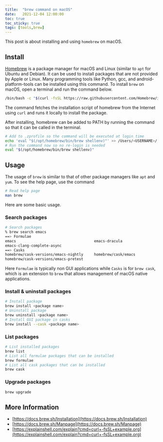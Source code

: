 ```yaml
---
title:  "brew command on macOS"
date:   2021-12-04 12:00:00
toc: true
toc_sticky: true
tags: [tools,brew]
---
```

This post is about installing and using `homebrew` on macOS.

## Install

[Homebrew](https://brew.sh) is a package manager for macOS and Linux (similar to `apt` for Ubuntu and Debian). It can be used to install packages that are not provided by Apple or Linux. Many programming tools like Python, gcc, and android-platform-tools can be installed using this command. To install `brew` on macOS, open a terminal and run the command below.

```bash
/bin/bash -c "$(curl -fsSL https://raw.githubusercontent.com/Homebrew/install/HEAD/install.sh)"
```

The command fetches the installation script of homebrew from the Internet using `curl`  and runs it locally to install the package.

After installing, homebrew can be added to PATH by running the command so that it can be called in the terminal.

```bash
# Add to .zprofile so the command will be executed at login time
echo 'eval "$(/opt/homebrew/bin/brew shellenv)"' >> /Users/<USERNAME>/.zprofile
# Run the command now so no re-login is needed
eval "$(/opt/homebrew/bin/brew shellenv)"
```

## Usage

The usage of `brew` is similar to that of other package managers like `apt` and `yum`. To see the help page, use the command

```bash
# Read help page
man brew
```

Here are some basic usage.

### Search packages

```bash
# Search packages
% brew search emacs
==> Formulae
emacs                                    emacs-dracula
emacs-clang-complete-async
==> Casks
homebrew/cask-versions/emacs-nightly     homebrew/cask/emacs
homebrew/cask-versions/emacs-pretest
```

Here `Formulae` is typically non GUI applications while `Casks` is for `brew cask`, which is an extension to `brew` that allows management of macOS native applications.

### Install & uninstall packages

```bash
# Install package
brew install <package name>
# Uninstall package
brew uninstall <package name>
# Install GUI package in casks
brew install --cask <package name>
```

### List packages

```bash
# List installed packages
brew list
# List all formulae packages that can be installed
brew formulae
# List all cask packages that can be installed
brew cask
```

### Upgrade packages

```bash
brew upgrade
```

## More Information

- [https://docs.brew.sh/Installation](https://docs.brew.sh/Installation)
- [https://docs.brew.sh/Manpage](https://docs.brew.sh/Manpage)
- [https://explainshell.com/explain?cmd=curl+-fsSL+example.org](https://explainshell.com/explain?cmd=curl+-fsSL+example.org)
